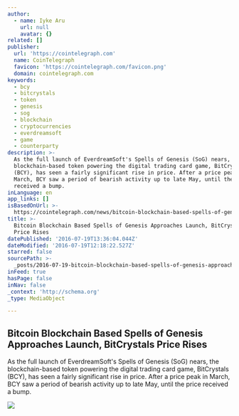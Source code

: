 ```yaml
---
author:
  - name: Iyke Aru
    url: null
    avatar: {}
related: []
publisher:
  url: 'https://cointelegraph.com'
  name: CoinTelegraph
  favicon: 'https://cointelegraph.com/favicon.png'
  domain: cointelegraph.com
keywords:
  - bcy
  - bitcrystals
  - token
  - genesis
  - sog
  - blockchain
  - cryptocurrencies
  - everdreamsoft
  - game
  - counterparty
description: >-
  As the full launch of EverdreamSoft's Spells of Genesis (SoG) nears, the
  blockchain-based token powering the digital trading card game, BitCrystals
  (BCY), has seen a fairly significant rise in price. After a price peak in
  March, BCY saw a period of bearish activity up to late May, until the price
  received a bump.
inLanguage: en
app_links: []
isBasedOnUrl: >-
  https://cointelegraph.com/news/bitcoin-blockchain-based-spells-of-genesis-approaches-launch-bitcrystals-price-rises
title: >-
  Bitcoin Blockchain Based Spells of Genesis Approaches Launch, BitCrystals
  Price Rises
datePublished: '2016-07-19T13:36:04.044Z'
dateModified: '2016-07-19T12:18:22.527Z'
starred: false
sourcePath: >-
  _posts/2016-07-19-bitcoin-blockchain-based-spells-of-genesis-approaches-launch.md
inFeed: true
hasPage: false
inNav: false
_context: 'http://schema.org'
_type: MediaObject

---
```

<article style=""><h1>Bitcoin Blockchain Based Spells of Genesis Approaches Launch, BitCrystals Price Rises</h1><p>As the full launch of EverdreamSoft's Spells of Genesis (SoG) nears, the blockchain-based token powering the digital trading card game, BitCrystals (BCY), has seen a fairly significant rise in price. After a price peak in March, BCY saw a period of bearish activity up to late May, until the price received a bump.</p><img src="https://cointelegraph.com/images/725_aHR0cDovL2NvaW50ZWxlZ3JhcGguY29tL3N0b3JhZ2UvdXBsb2Fkcy92aWV3L2EyYTI4MzI1ZmM3MWJhNGQ0NmRjN2IzODQxYjFjMzA0LmpwZw==.jpg" /></article>